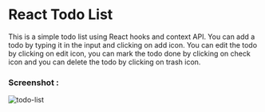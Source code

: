 # React Todo List
This is a simple todo list using React hooks and context API. You can add a todo by typing it in the input and clicking on add icon. You can edit the todo by clicking on edit icon, you can mark the todo done by clicking on check icon and you can delete the todo by clicking on trash icon. 
### Screenshot : 
![todo-list](https://i.ibb.co/7XqMyy3/react-todo-list.png)
